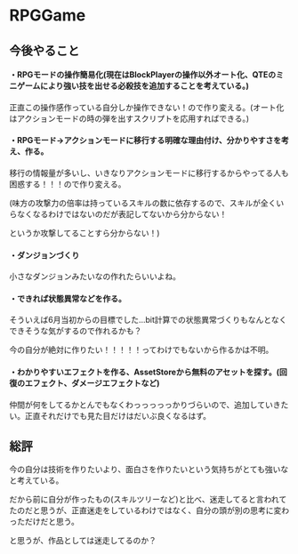 # RPGGame
## 今後やること
#### ・RPGモードの操作簡易化(現在はBlockPlayerの操作以外オート化、QTEのミニゲームにより強い技を出せる必殺技を追加することを考えている。)

正直この操作感作っている自分しか操作できない！ので作り変える。(オート化はアクションモードの時の弾を出すスクリプトを応用すればできる。)

#### ・RPGモード→アクションモードに移行する明確な理由付け、分かりやすさを考え、作る。

移行の情報量が多いし、いきなりアクションモードに移行するからやってる人も困惑する！！！ので作り変える。

(味方の攻撃力の倍率は持っているスキルの数に依存するので、スキルが全くいらなくなるわけではないのだが表記してないから分からない！

というか攻撃してることすら分からない！)

#### ・ダンジョンづくり

小さなダンジョンみたいなの作れたらいいよね。

#### ・できれば状態異常などを作る。

そういえば6月当初からの目標でした...bit計算での状態異常づくりもなんとなくできそうな気がするので作れるかも？

今の自分が絶対に作りたい！！！！！ってわけでもないから作るかは不明。

#### ・わかりやすいエフェクトを作る、AssetStoreから無料のアセットを探す。(回復のエフェクト、ダメージエフェクトなど)

仲間が何をしてるかとんでもなくわっっっっっかりづらいので、追加していきたい。正直それだけでも見た目だけはだいぶ良くなるはず。

## 総評

今の自分は技術を作りたいより、面白さを作りたいという気持ちがとても強いなと考えている。

だから前に自分が作ったもの(スキルツリーなど)と比べ、迷走してると言われてたのだと思うが、正直迷走をしているわけではなく、自分の頭が別の思考に変わっただけだと思う。

と思うが、作品としては迷走してるのか？
